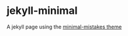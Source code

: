 # jekyll-minimal

A jekyll page using the [minimal-mistakes theme](https://github.com/mmistakes/minimal-mistakes/tree/master/docs)